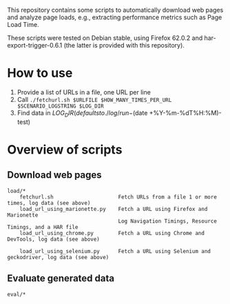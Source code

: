This repository contains some scripts to automatically download web pages and analyze page loads, e.g., extracting performance metrics such as Page Load Time.

These scripts were tested on Debian stable, using Firefox 62.0.2 and har-export-trigger-0.6.1 (the latter is provided with this repository).


How to use
==========

1. Provide a list of URLs in a file, one URL per line
2. Call `./fetchurl.sh $URLFILE $HOW_MANY_TIMES_PER_URL $SCENARIO_LOGSTRING $LOG_DIR`
3. Find data in $LOG_DIR (defaults to ./log/run-$(date +%Y-%m-%dT%H:%M)-test)


Overview of scripts
===================

Download web pages
-----------

	load/*
        fetchurl.sh                     Fetch URLs from a file 1 or more times, log data (see above)
        load_url_using_marionette.py    Fetch a URL using Firefox and Marionette
                                        Log Navigation Timings, Resource Timings, and a HAR file
        load_url_using_chrome.py        Fetch a URL using Chrome and DevTools, log data (see above)

        load_url_using_selenium.py      Fetch a URL using Selenium and geckodriver, log data (see above)

Evaluate generated data
------------------------

	eval/*
